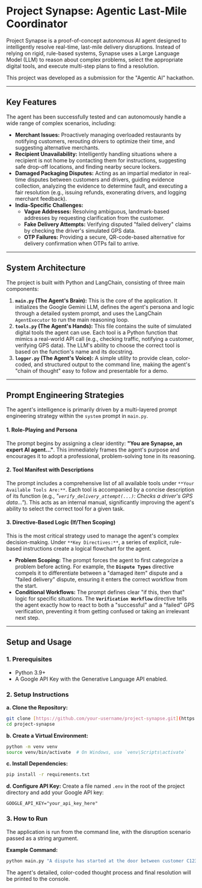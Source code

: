 # Project Synapse: Agentic Last-Mile Coordinator

Project Synapse is a proof-of-concept autonomous AI agent designed to intelligently resolve real-time, last-mile delivery disruptions. Instead of relying on rigid, rule-based systems, Synapse uses a Large Language Model (LLM) to reason about complex problems, select the appropriate digital tools, and execute multi-step plans to find a resolution.

This project was developed as a submission for the "Agentic AI" hackathon.

---

## Key Features

The agent has been successfully tested and can autonomously handle a wide range of complex scenarios, including:

* **Merchant Issues:** Proactively managing overloaded restaurants by notifying customers, rerouting drivers to optimize their time, and suggesting alternative merchants.
* **Recipient Unavailability:** Intelligently handling situations where a recipient is not home by contacting them for instructions, suggesting safe drop-off locations, and finding nearby secure lockers.
* **Damaged Packaging Disputes:** Acting as an impartial mediator in real-time disputes between customers and drivers, guiding evidence collection, analyzing the evidence to determine fault, and executing a fair resolution (e.g., issuing refunds, exonerating drivers, and logging merchant feedback).
* **India-Specific Challenges:**
    * **Vague Addresses:** Resolving ambiguous, landmark-based addresses by requesting clarification from the customer.
    * **Fake Delivery Attempts:** Verifying disputed "failed delivery" claims by checking the driver's simulated GPS data.
    * **OTP Failures:** Providing a secure, QR-code-based alternative for delivery confirmation when OTPs fail to arrive.

---

## System Architecture

The project is built with Python and LangChain, consisting of three main components:

1.  **`main.py` (The Agent's Brain):** This is the core of the application. It initializes the Google Gemini LLM, defines the agent's persona and logic through a detailed system prompt, and uses the LangChain `AgentExecutor` to run the main reasoning loop.
2.  **`tools.py` (The Agent's Hands):** This file contains the suite of simulated digital tools the agent can use. Each tool is a Python function that mimics a real-world API call (e.g., checking traffic, notifying a customer, verifying GPS data). The LLM's ability to choose the correct tool is based on the function's name and its docstring.
3.  **`logger.py` (The Agent's Voice):** A simple utility to provide clean, color-coded, and structured output to the command line, making the agent's "chain of thought" easy to follow and presentable for a demo.

---

## Prompt Engineering Strategies

The agent's intelligence is primarily driven by a multi-layered prompt engineering strategy within the `system` prompt in `main.py`.

#### 1. Role-Playing and Persona

The prompt begins by assigning a clear identity: **"You are Synapse, an expert AI agent..."**. This immediately frames the agent's purpose and encourages it to adopt a professional, problem-solving tone in its reasoning.

#### 2. Tool Manifest with Descriptions

The prompt includes a comprehensive list of all available tools under `**Your Available Tools Are:**`. Each tool is accompanied by a concise description of its function (e.g., *"`verify_delivery_attempt(...)`: Checks a driver's GPS data..."*). This acts as an internal manual, significantly improving the agent's ability to select the correct tool for a given task.

#### 3. Directive-Based Logic (If/Then Scoping)

This is the most critical strategy used to manage the agent's complex decision-making. Under `**Key Directives:**`, a series of explicit, rule-based instructions create a logical flowchart for the agent.

* **Problem Scoping:** The prompt forces the agent to first categorize a problem before acting. For example, the **`Dispute Types`** directive compels it to differentiate between a "damaged item" dispute and a "failed delivery" dispute, ensuring it enters the correct workflow from the start.
* **Conditional Workflows:** The prompt defines clear "if this, then that" logic for specific situations. The **`Verification Workflow`** directive tells the agent exactly how to react to both a "successful" and a "failed" GPS verification, preventing it from getting confused or taking an irrelevant next step.

---

## Setup and Usage

### 1. Prerequisites

* Python 3.9+
* A Google API Key with the Generative Language API enabled.

### 2. Setup Instructions

**a. Clone the Repository:**
```bash
git clone [https://github.com/your-username/project-synapse.git](https://github.com/your-username/project-synapse.git)
cd project-synapse
```

**b. Create a Virtual Environment:**
```bash
python -m venv venv
source venv/bin/activate  # On Windows, use `venv\Scripts\activate`
```

**c. Install Dependencies:**
```bash
pip install -r requirements.txt
```

**d. Configure API Key:**
Create a file named `.env` in the root of the project directory and add your Google API key:
```
GOOGLE_API_KEY="your_api_key_here"
```

### 3. How to Run

The application is run from the command line, with the disruption scenario passed as a string argument.

**Example Command:**
```bash
python main.py "A dispute has started at the door between customer C123 and driver D456 over a spilled drink from 'The Gourmet Kitchen'. Please mediate and resolve."
```

The agent's detailed, color-coded thought process and final resolution will be printed to the console.
